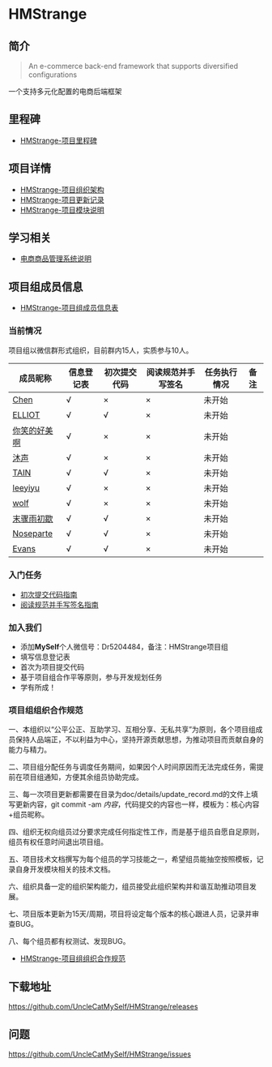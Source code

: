 # HMStrange

## 简介

> An e-commerce back-end framework that supports diversified configurations

一个支持多元化配置的电商后端框架

## 里程碑

* [HMStrange-项目里程碑](doc/milestone/milestone-doc.md)

## 项目详情

* [HMStrange-项目组织架构](doc/study/organization.md)
* [HMStrange-项目更新记录](doc/details/update_record.md)
* [HMStrange-项目模块说明]()

## 学习相关

* [电商商品管理系统说明](doc/study/system_01.md)

## 项目组成员信息

* [HMStrange-项目组成员信息表](doc/members/informations.md)

### 当前情况

项目组以微信群形式组织，目前群内15人，实质参与10人。

| 成员昵称 | 信息登记表 | 初次提交代码 |阅读规范并手写签名 | 任务执行情况 | 备注 |
|---------|-----------|-------------|-------------|------|--------|
| [Chen](https://github.com/CCCCCCCCCCChen) | √ | × | × | 未开始 | |
| [ELLIOT](https://github.com/chanjjaeseo) | √ | √ | × | 未开始 | |
| [你笑的好美啊](https://github.com/shen13380308088) | √ | × | × | 未开始 | |
| [沐声](https://github.com/LingBengYing) | √ | × | × |  未开始 | |
| [TAIN](https://github.com/TIANTIANSTUDY)| √ | √ | × | 未开始 | |
| [leeyiyu](https://github.com/leeyiyu)| √ | × | × | 未开始 | |
| [wolf](https://github.com/lvxinqiao)| √ | × | × | 未开始 | |
| [末骤雨初歇](https://github.com/wangjiangtao2)| √ | √ | × | 未开始 | |
| [Noseparte](https://github.com/noseparte/)| √ | √ | × | 未开始 | |
| [Evans](https://github.com/yangyong1997)| √ | √ | × | 未开始 | |

### 入门任务

* [初次提交代码指南](https://www.imooc.com/article/284151)
* [阅读规范并手写签名指南](https://www.imooc.com/article/284213)

### 加入我们

- 添加**MySelf**个人微信号：Dr5204484，备注：HMStrange项目组
- 填写信息登记表
- 首次为项目提交代码
- 基于项目组合作平等原则，参与开发规划任务
- 学有所成！

### 项目组组织合作规范

一、本组织以“公平公正、互助学习、互相分享、无私共享”为原则，各个项目组成员保持人品端正，不以利益为中心，坚持开源贡献思想，为推动项目而贡献自身的能力与精力。

二、项目组分配任务与调度任务期间，如果因个人时间原因而无法完成任务，需提前在项目组通知，方便其余组员协助完成。

三、每一次项目更新都需要在目录为doc/details/update_record.md的文件上填写更新内容，git commit -am *内容*，代码提交的内容也一样，模板为：核心内容+组员昵称。

四、组织无权向组员过分要求完成任何指定性工作，而是基于组员自愿自足原则，组员有权任意时间退出项目组。

五、项目技术文档撰写为每个组员的学习技能之一，希望组员能抽空按照模板，记录自身开发模块相关的技术文档。

六、组织具备一定的组织架构能力，组员接受此组织架构并和谐互助推动项目发展。

七、项目版本更新为15天/周期，项目将设定每个版本的核心跟进人员，记录并审查BUG。

八、每个组员都有权测试、发现BUG。

* [HMStrange-项目组组织合作规范](doc/members/specification.md)

## 下载地址

https://github.com/UncleCatMySelf/HMStrange/releases

## 问题

https://github.com/UncleCatMySelf/HMStrange/issues


